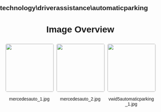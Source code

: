 ## technology\driverassistance\automaticparking
<style>
    body {
        font-family: Arial, sans-serif;
        margin: 0;
        padding: 0;
    }
    .image-gallery {
        display: flex;
        flex-wrap: wrap;
        gap: 10px;
        justify-content: center;
        padding: 10px;
    }
    .image-gallery img {
        width: 150px;
        height: auto;
        border: 1px solid #ddd;
        border-radius: 5px;
    }
    .image-gallery div {
        flex: 1 1 calc(33.333% - 20px); /* Three images per row on large screens */
        max-width: 150px;
        text-align: center;
    }
    @media (max-width: 768px) {
        .image-gallery div {
            flex: 1 1 calc(50% - 20px); /* Two images per row on medium screens */
        }
    }
    @media (max-width: 480px) {
        .image-gallery div {
            flex: 1 1 100%; /* One image per row on small screens */
        }
    }
</style>
<h1 style ="text-align: center;"> Image Overview </h1> <div class="image-gallery">
<div>
<img src="https://media.evkx.net/multimedia/technology/driverassistance/automaticparking/mercedesauto_1_st.jpg">
<p>mercedesauto_1.jpg</p>
</div>
<div>
<img src="https://media.evkx.net/multimedia/technology/driverassistance/automaticparking/mercedesauto_2_st.jpg">
<p>mercedesauto_2.jpg</p>
</div>
<div>
<img src="https://media.evkx.net/multimedia/technology/driverassistance/automaticparking/vwid5automaticparking_1_st.jpg">
<p>vwid5automaticparking_1.jpg</p>
</div>
</div>
